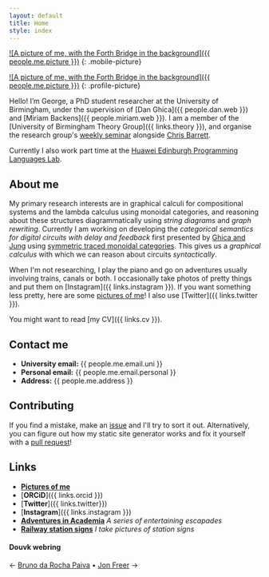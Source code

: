 ```yaml
---
layout: default
title: Home
style: index
---
```


[![A picture of me, with the Forth Bridge in the background]({{ people.me.picture }})](/fancam)
{: .mobile-picture}

[![A picture of me, with the Forth Bridge in the background]({{ people.me.picture }})](/fancam)
{: .profile-picture}

Hello! I’m George, a PhD student researcher at the University of Birmingham, under the supervision of [Dan Ghica]({{ people.dan.web }}) and [Miriam Backens]({{ people.miriam.web }}).
I am a member of the [University of Birmingham Theory Group]({{ links.theory }}), and organise the research group's [weekly seminar](http://talks.bham.ac.uk/show/index/86) alongside [Chris Barrett](https://chrisbarrett2.github.io/).

Currently I also work part time at the [Huawei Edinburgh Programming Languages Lab](https://blogs.ed.ac.uk/he-lab/).

## About me

My primary research interests are in graphical calculi for compositional systems and the lambda calculus using monoidal categories, and reasoning about these structures diagrammatically using *string diagrams* and *graph rewriting*.
Currently I am working on developing the *categorical semantics for digital circuits with delay and feedback* first presented by [Ghica and Jung](https://doi.org/10.4230/LIPIcs.CSL.2017.24) using [symmetric traced monoidal categories](https://en.wikipedia.org/wiki/Traced_monoidal_category).
This gives us a *graphical calculus* with which we can reason about circuits *syntactically*.

When I'm not researching, I play the piano and go on adventures usually involving trains, canals or both.
I occasionally take photos of pretty things and put them on [Instagram]({{ links.instagram }}).
If you want something less pretty, here are some [pictures of me](/pictures)!
I also use [Twitter]({{ links.twitter }}).

You might want to read [my CV]({{ links.cv }}).

## Contact me

* **University email:** {{ people.me.email.uni }}
* **Personal email:** {{ people.me.email.personal }}
* **Address:** {{ people.me.address }}

## Contributing

If you find a mistake, make an [issue](https://github.com/georgejkaye/georgejkaye.github.io/issues) and I'll try to sort it out.
Alternatively, you can figure out how my static site generator works and fix it yourself with a [pull request](https://github.com/georgejkaye/georgejkaye.github.io/pulls)!

## Links

* [**Pictures of me**](/pictures)
* [**ORCiD**]({{ links.orcid }})
* [**Twitter**]({{ links.twitter}})
* [**Instagram**]({{ links.instagram }})
* [**Adventures in Academia**](/adventures) *A series of entertaining escapades*
* [**Railway station signs**](/trains/stations) *I take pictures of station signs*

#### Douvk webring

← [Bruno da Rocha Paiva](https://brunorochapaiva.github.io/)
•
[Jon Freer](https://jonfreer.co.uk/) →